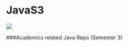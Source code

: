 # JavaS3
<a href="https://github.com/akkupy"><img src="https://www.mediafire.com/file/0y3xo0fdjdal5k2/java.png" border="0"></a>

###Academics related Java Repo (Semester 3)
